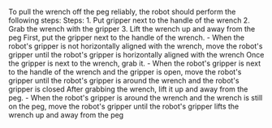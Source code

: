 To pull the wrench off the peg reliably, the robot should perform the following steps:
    Steps:  1. Put gripper next to the handle of the wrench  2. Grab the wrench with the gripper  3. Lift the wrench up and away from the peg
    First, put the gripper next to the handle of the wrench.
    - When the robot's gripper is not horizontally aligned with the wrench, move the robot's gripper until the robot's gripper is horizontally aligned with the wrench
    Once the gripper is next to the wrench, grab it.
    - When the robot's gripper is next to the handle of the wrench and the gripper is open, move the robot's gripper until the robot's gripper is around the wrench and the robot's gripper is closed
    After grabbing the wrench, lift it up and away from the peg.
    - When the robot's gripper is around the wrench and the wrench is still on the peg, move the robot's gripper until the robot's gripper lifts the wrench up and away from the peg